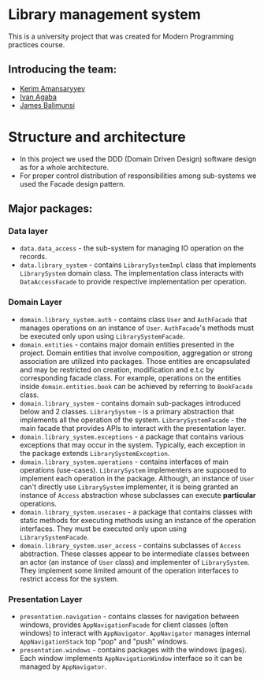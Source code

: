 # Library management system
 This is a university project that was created 
 for Modern Programming practices course.
  
## Introducing the team:
- [Kerim Amansaryyev](https://github.com/kerimamansaryyev)
- [Ivan Agaba](https://github.com/agabaivan)
- [James Balimunsi](https://github.com/jamesbali)

# Structure and architecture
- In this project we used the DDD (Domain Driven Design)
software design as for a whole architecture. 
- For proper control distribution
of responsibilities among sub-systems we used the Facade design pattern.

## Major packages:

### Data layer
- `data.data_access` - the sub-system for managing IO operation on the records.
- `data.library_system` - contains  `LibrarySystemImpl` class
that implements `LibrarySystem` domain class. The implementation class
interacts with `DataAccessFacade` to provide respective implementation per
operation.

### Domain Layer
- `domain.library_system.auth` - contains class `User` and
`AuthFacade` that manages operations on an instance of `User`.
`AuthFacade`'s methods must be executed only upon using `LibrarySystemFacade`.
- `domain.entities` - contains major domain entities presented in the
project. Domain entities that involve composition, aggregation or 
strong association are utilized into packages. Those entities are
encapsulated and may be restricted on creation, modification and e.t.c
by corresponding facade class. For example, operations on the entities
inside `domain.entities.book` can be achieved by referring to `BookFacade`
class.
- `domain.library_system` - contains domain sub-packages introduced below
and 2 classes. `LibrarySystem` - is a primary abstraction that implements
all the operation of the system. `LibrarySystemFacade` - the main facade
that provides APIs to interact with the presentation layer.
- `domain.library_system.exceptions` - a package that contains various exceptions
that may occur in the system. Typically, each exception in the package
extends `LibrarySystemException`.
- `domain.library_system.operations` - contains interfaces of
main operations (use-cases). `LibrarySystem` implementers are
supposed to implement each operation in the package. Although,
an instance of `User` can't directly use `LibrarySystem` implementer,
it is being granted an instance of `Access` abstraction whose subclasses
can execute **particular** operations.
- `domain.library_system.usecases` - a package that contains classes
with static methods for executing methods using an instance of the operation
interfaces. They must be executed only upon using `LibrarySystemFacade`.
- `domain.library_system.user_access` - contains subclasses of `Access`
abstraction. These classes appear to be intermediate classes between
an actor (an instance of `User` class) and implementer of `LibrarySystem`.
They implement some limited amount of the operation interfaces to restrict
access for the system.

### Presentation Layer
- `presentation.navigation` - contains classes for navigation
between windows, provides `AppNavigationFacade` 
for client classes (often windows) to interact with `AppNavigator`.
`AppNavigator` manages internal `AppNavigationStack` top "pop"
and "push" windows.
- `presentation.windows` - contains packages with the windows (pages).
Each window implements `AppNavigationWindow` interface so it can be
managed by `AppNavigator`.

